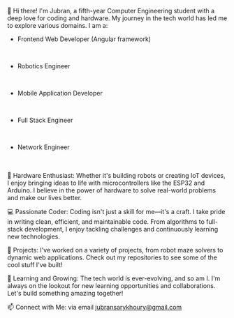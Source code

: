 👋 Hi there! I'm Jubran, a fifth-year Computer Engineering student with a deep love for coding and hardware. My journey in the tech world has led me to explore various domains. I am a:<br />

- Frontend Web Developer (Angular framework)
<br />

- Robotics Engineer
<br />

- Mobile Application Developer
<br />

- Full Stack Engineer
<br />

- Network Engineer
  
<br />
<br />
🔧 Hardware Enthusiast: Whether it's building robots or creating IoT devices, I enjoy bringing ideas to life with microcontrollers like the ESP32 and Arduino. I believe in the power of hardware to solve real-world problems and make our lives better.

💻 Passionate Coder: Coding isn't just a skill for me—it's a craft. I take pride in writing clean, efficient, and maintainable code. From algorithms to full-stack development, I enjoy tackling challenges and continuously learning new technologies.

🚀 Projects: I've worked on a variety of projects, from robot maze solvers to dynamic web applications. Check out my repositories to see some of the cool stuff I've built!

🌱 Learning and Growing: The tech world is ever-evolving, and so am I. I'm always on the lookout for new learning opportunities and collaborations. Let's build something amazing together!

📫 Connect with Me: via email jubransarykhoury@gmail.com

